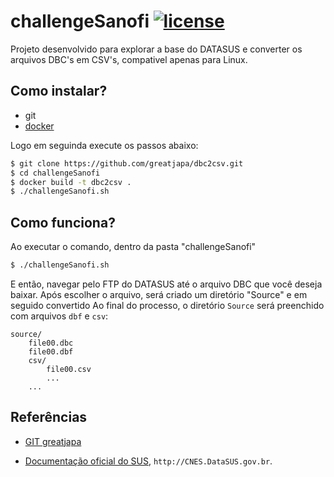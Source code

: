 # challengeSanofi [![license](https://img.shields.io/github/license/mashape/apistatus.svg?maxAge=2592000)](https://github.com/victoromc/challengeSanofi/blob/master/LICENSE)

Projeto desenvolvido para explorar a base do DATASUS e converter os arquivos DBC's em CSV's, compativel apenas para Linux.

## Como instalar?

- git
- [docker](https://store.docker.com/editions/community/docker-ce-server-ubuntu)

Logo em seguinda execute os passos abaixo:

```bash
$ git clone https://github.com/greatjapa/dbc2csv.git
$ cd challengeSanofi
$ docker build -t dbc2csv .
$ ./challengeSanofi.sh
```

## Como funciona?

Ao executar o comando, dentro da pasta "challengeSanofi"
```bash
$ ./challengeSanofi.sh
```

E então, navegar pelo FTP do DATASUS até o arquivo DBC que você deseja baixar.
Após escolher o arquivo, será criado um diretório "Source" e em seguido convertido
Ao final do processo, o diretório `Source` será preenchido com arquivos `dbf` e `csv`:

```
source/
    file00.dbc
    file00.dbf
    csv/
        file00.csv
        ...
    ...
```


## Referências

* [GIT greatjapa](https://github.com/greatjapa/dbc2csv)

* [Documentação oficial do SUS](http://cnes.datasus.gov.br/pages/downloads/documentacao.jsp), `http://CNES.DataSUS.gov.br`.
